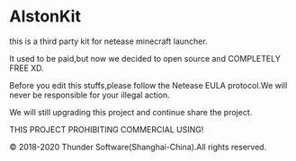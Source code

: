 # AlstonKit
this is a third party kit for netease minecraft launcher.

It used to be paid,but now we decided to open source and COMPLETELY FREE XD.

Before you edit this stuffs,please follow the Netease EULA protocol.We will never be responsible for your illegal action.

We will still upgrading this project and continue share the project.

THIS PROJECT PROHIBITING COMMERCIAL USING!

© 2018-2020 Thunder Software(Shanghai-China).All rights reserved.

